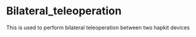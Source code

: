 # Bilateral_teleoperation
This is used to perform bilateral teleoperation between two hapkit devices
